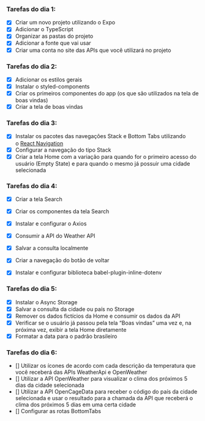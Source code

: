 ### Tarefas do dia 1:

- [x] Criar um novo projeto utilizando o Expo
- [x] Adicionar o TypeScript
- [x] Organizar as pastas do projeto
- [x] Adicionar a fonte que vai usar
- [x] Criar uma conta no site das APIs que você utilizará no projeto

### Tarefas do dia 2:

- [x] Adicionar os estilos gerais
- [x] Instalar o styled-components
- [x] Criar os primeiros componentes do app (os que são utilizados na tela de boas vindas)
- [x] Criar a tela de boas vindas

### Tarefas do dia 3:

- [x] Instalar os pacotes das navegações Stack e Bottom Tabs utilizando o [React Navigation](https://caelum57945.lt.acemlnb.com/Prod/link-tracker?redirectUrl=aHR0cHMlM0ElMkYlMkZyZWFjdG5hdmlnYXRpb24ub3JnJTJGJTNGdXRtX3NvdXJjZSUzREFjdGl2ZUNhbXBhaWduJTI2dXRtX21lZGl1bSUzRGVtYWlsJTI2dXRtX2NvbnRlbnQlM0QlMjUyMzdEYXlzT2ZDb2RlJTJCLSUyQlJlYWN0JTJCTmF0aXZlJTJCY29tJTJCRXhwbyUyQjMlMjUyRjclMjUzQSUyQkNyaWFuZG8lMkJhJTJCdGVsYSUyQkhvbWUlMkJlJTJCaW5zdGFsYW5kbyUyQmElMkJuYXZlZ2ElMjVDMyUyNUE3JTI1QzMlMjVBM28lMjZ1dG1fY2FtcGFpZ24lM0QlMjU1QkFsdXJhJTJCJTI1MjM3RGF5cyUyQk9mJTJCQ29kZSUyNTVEJTI1MjhQeXRob24lMkJQYW5kYXMlMkItJTJCMSUyNUMyJTI1QUElMkJFZCUyQiUyNTI5JTJCMyUyNTJGNw==&sig=3sXUH8VHaXjhj7SsJpCnPPSFGdzcEtPB8VgxqJtovzbr&iat=1676718264&a=%7C%7C476258007%7C%7C&account=caelum57945%2Eactivehosted%2Ecom&email=%2FugXgXT6KHXc97giiD38qKyPUFd7JHyq9acdSgULWaM%3D&s=87881b8555547f90596aff8c0ccca863&i=2346A14404A266A16488)
- [x] Configurar a navegação do tipo Stack
- [x] Criar a tela Home com a variação para quando for o primeiro acesso do usuário (Empty State) e para quando o mesmo já possuir uma cidade selecionada

### Tarefas do dia 4:

- [x] Criar a tela Search
- [x] Criar os componentes da tela Search
- [x] Instalar e configurar o Axios
- [x] Consumir a API do Weather API
- [x] Salvar a consulta localmente
- [x] Criar a navegação do botão de voltar
- [x] Instalar e configurar biblioteca babel-plugin-inline-dotenv


### Tarefas do dia 5:
- [x] Instalar o Async Storage
- [x] Salvar a consulta da cidade ou país no Storage
- [x] Remover os dados fictícios da Home e consumir os dados da API
- [x] Verificar se o usuário já passou pela tela “Boas vindas” uma vez e, na próxima vez, exibir a tela Home diretamente
- [x] Formatar a data para o padrão brasileiro 

### Tarefas do dia 6: 
- [] Utilizar os ícones de acordo com cada descrição da temperatura que você receberá das APIs WeatherApi e OpenWeather
- [] Utilizar a API OpenWeather para visualizar o clima dos próximos 5 dias da cidade selecionada
- [] Utilizar a API OpenCageData para receber o código do país da cidade selecionada e usar o resultado para a chamada da API que receberá o clima dos próximos 5 dias em uma certa cidade
- [] Configurar as rotas BottomTabs
